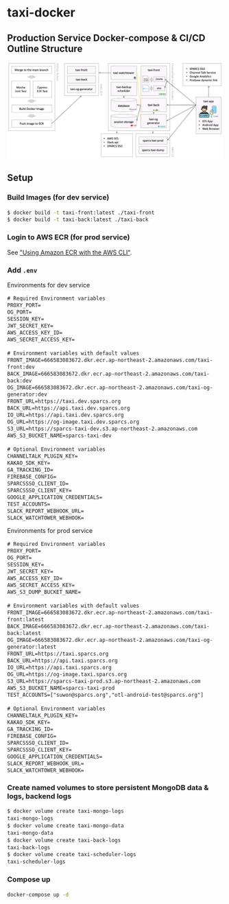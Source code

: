# taxi-docker

## Production Service Docker-compose & CI/CD Outline Structure

![service-structure](/images/service-structure.png)

## Setup

### Build Images (for dev service)

```bash
$ docker build -t taxi-front:latest ./taxi-front
$ docker build -t taxi-back:latest ./taxi-back
```

### Login to AWS ECR (for prod service)

See ["Using Amazon ECR with the AWS CLI"](https://docs.aws.amazon.com/AmazonECR/latest/userguide/getting-started-cli.html).

### Add `.env`

Environments for dev service

```
# Required Environment variables
PROXY_PORT=
OG_PORT=
SESSION_KEY=
JWT_SECRET_KEY=
AWS_ACCESS_KEY_ID=
AWS_SECRET_ACCESS_KEY=

# Environment variables with default values
FRONT_IMAGE=666583083672.dkr.ecr.ap-northeast-2.amazonaws.com/taxi-front:dev
BACK_IMAGE=666583083672.dkr.ecr.ap-northeast-2.amazonaws.com/taxi-back:dev
OG_IMAGE=666583083672.dkr.ecr.ap-northeast-2.amazonaws.com/taxi-og-generator:dev
FRONT_URL=https://taxi.dev.sparcs.org
BACK_URL=https://api.taxi.dev.sparcs.org
IO_URL=https://api.taxi.dev.sparcs.org
OG_URL=https://og-image.taxi.dev.sparcs.org
S3_URL=https://sparcs-taxi-dev.s3.ap-northeast-2.amazonaws.com
AWS_S3_BUCKET_NAME=sparcs-taxi-dev

# Optional Environment variables
CHANNELTALK_PLUGIN_KEY=
KAKAO_SDK_KEY=
GA_TRACKING_ID=
FIREBASE_CONFIG=
SPARCSSSO_CLIENT_ID=
SPARCSSSO_CLIENT_KEY=
GOOGLE_APPLICATION_CREDENTIALS=
TEST_ACCOUNTS=
SLACK_REPORT_WEBHOOK_URL=
SLACK_WATCHTOWER_WEBHOOK=
```

Environments for prod service

```
# Required Environment variables
PROXY_PORT=
OG_PORT=
SESSION_KEY=
JWT_SECRET_KEY=
AWS_ACCESS_KEY_ID=
AWS_SECRET_ACCESS_KEY=
AWS_S3_DUMP_BUCKET_NAME=

# Environment variables with default values
FRONT_IMAGE=666583083672.dkr.ecr.ap-northeast-2.amazonaws.com/taxi-front:latest
BACK_IMAGE=666583083672.dkr.ecr.ap-northeast-2.amazonaws.com/taxi-back:latest
OG_IMAGE=666583083672.dkr.ecr.ap-northeast-2.amazonaws.com/taxi-og-generator:latest
FRONT_URL=https://taxi.sparcs.org
BACK_URL=https://api.taxi.sparcs.org
IO_URL=https://api.taxi.sparcs.org
OG_URL=https://og-image.taxi.sparcs.org
S3_URL=https://sparcs-taxi-prod.s3.ap-northeast-2.amazonaws.com
AWS_S3_BUCKET_NAME=sparcs-taxi-prod
TEST_ACCOUNTS=["suwon@sparcs.org","otl-android-test@sparcs.org"]

# Optional Environment variables
CHANNELTALK_PLUGIN_KEY=
KAKAO_SDK_KEY=
GA_TRACKING_ID=
FIREBASE_CONFIG=
SPARCSSSO_CLIENT_ID=
SPARCSSSO_CLIENT_KEY=
GOOGLE_APPLICATION_CREDENTIALS=
SLACK_REPORT_WEBHOOK_URL=
SLACK_WATCHTOWER_WEBHOOK=
```

### Create named volumes to store persistent MongoDB data & logs, backend logs

```bash
$ docker volume create taxi-mongo-logs
taxi-mongo-logs
$ docker volume create taxi-mongo-data
taxi-mongo-data
$ docker volume create taxi-back-logs
taxi-back-logs
$ docker volume create taxi-scheduler-logs
taxi-scheduler-logs
```

### Compose up

```bash
docker-compose up -d
```
